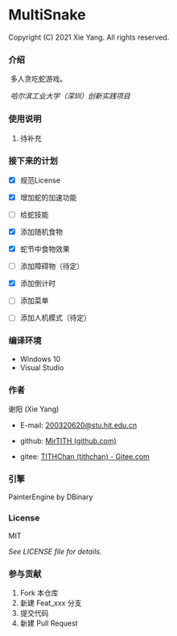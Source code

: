 # MultiSnake

Copyright (C) 2021 Xie Yang. All rights reserved. 

### 介绍
​	多人贪吃蛇游戏。

​	*哈尔滨工业大学（深圳）创新实践项目*

### 使用说明
1.  待补充

### 接下来的计划
- [x] 规范License
- [x] 增加蛇的加速功能
- [ ] 给蛇技能
- [x] 添加随机食物
- [x] 蛇节中食物效果
- [ ] 添加障碍物（待定）
- [x] 添加倒计时
- [ ] 添加菜单
- [ ] 添加人机模式（待定）


### 编译环境
- Windows 10
- Visual Studio

### 作者
谢阳 (Xie Yang)

- E-mail: 200320620@stu.hit.edu.cn

- github: [MirTITH (github.com)](https://github.com/MirTITH)
- gitee: [TITHChan (tithchan) - Gitee.com](https://gitee.com/tithchan)

<!-- ### 版本说明 -->

### 引擎
​PainterEngine by DBinary

### License
MIT

*See LICENSE file for details.*

### 参与贡献

1.  Fork 本仓库
2.  新建 Feat_xxx 分支
3.  提交代码
4.  新建 Pull Request
